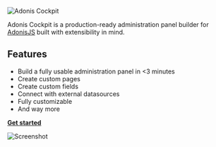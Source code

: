![Adonis Cockpit](https://adonis-cockpit.com/logo-horizontal.png)

Adonis Cockpit is a production-ready administration panel builder for [AdonisJS](https://adonisjs.com/) built with extensibility in mind.

## Features

- Build a fully usable administration panel in <3 minutes
- Create custom pages
- Create custom fields
- Connect with external datasources
- Fully customizable
- And way more

**[Get started](./installation.md)**

![Screenshot](https://adonis-cockpit.com/screenshot.png)
